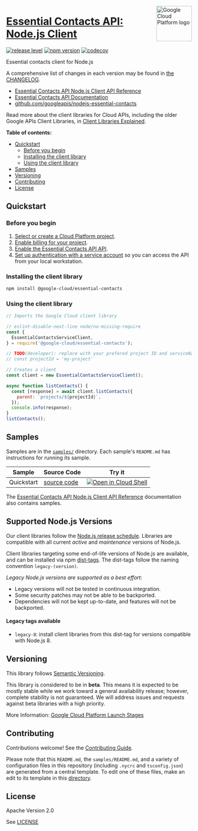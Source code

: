 [//]: # "This README.md file is auto-generated, all changes to this file will be lost."
[//]: # "To regenerate it, use `python -m synthtool`."
<img src="https://avatars2.githubusercontent.com/u/2810941?v=3&s=96" alt="Google Cloud Platform logo" title="Google Cloud Platform" align="right" height="96" width="96"/>

# [Essential Contacts API: Node.js Client](https://github.com/googleapis/nodejs-essential-contacts)

[![release level](https://img.shields.io/badge/release%20level-beta-yellow.svg?style=flat)](https://cloud.google.com/terms/launch-stages)
[![npm version](https://img.shields.io/npm/v/@google-cloud/essential-contacts.svg)](https://www.npmjs.org/package/@google-cloud/essential-contacts)
[![codecov](https://img.shields.io/codecov/c/github/googleapis/nodejs-essential-contacts/master.svg?style=flat)](https://codecov.io/gh/googleapis/nodejs-essential-contacts)




Essential contacts client for Node.js


A comprehensive list of changes in each version may be found in
[the CHANGELOG](https://github.com/googleapis/nodejs-essential-contacts/blob/master/CHANGELOG.md).

* [Essential Contacts API Node.js Client API Reference][client-docs]
* [Essential Contacts API Documentation][product-docs]
* [github.com/googleapis/nodejs-essential-contacts](https://github.com/googleapis/nodejs-essential-contacts)

Read more about the client libraries for Cloud APIs, including the older
Google APIs Client Libraries, in [Client Libraries Explained][explained].

[explained]: https://cloud.google.com/apis/docs/client-libraries-explained

**Table of contents:**


* [Quickstart](#quickstart)
  * [Before you begin](#before-you-begin)
  * [Installing the client library](#installing-the-client-library)
  * [Using the client library](#using-the-client-library)
* [Samples](#samples)
* [Versioning](#versioning)
* [Contributing](#contributing)
* [License](#license)

## Quickstart

### Before you begin

1.  [Select or create a Cloud Platform project][projects].
1.  [Enable billing for your project][billing].
1.  [Enable the Essential Contacts API API][enable_api].
1.  [Set up authentication with a service account][auth] so you can access the
    API from your local workstation.

### Installing the client library

```bash
npm install @google-cloud/essential-contacts
```


### Using the client library

```javascript
// Imports the Google Cloud client library

// eslint-disable-next-line node/no-missing-require
const {
  EssentialContactsServiceClient,
} = require('@google-cloud/essential-contacts');

// TODO(developer): replace with your prefered project ID and serviceName.
// const projectId = 'my-project'

// Creates a client
const client = new EssentialContactsServiceClient();

async function listContacts() {
  const [response] = await client.listContacts({
    parent: `projects/${projectId}`,
  });
  console.info(response);
}
listContacts();

```



## Samples

Samples are in the [`samples/`](https://github.com/googleapis/nodejs-essential-contacts/tree/master/samples) directory. Each sample's `README.md` has instructions for running its sample.

| Sample                      | Source Code                       | Try it |
| --------------------------- | --------------------------------- | ------ |
| Quickstart | [source code](https://github.com/googleapis/nodejs-essential-contacts/blob/master/samples/quickstart.js) | [![Open in Cloud Shell][shell_img]](https://console.cloud.google.com/cloudshell/open?git_repo=https://github.com/googleapis/nodejs-essential-contacts&page=editor&open_in_editor=samples/quickstart.js,samples/README.md) |



The [Essential Contacts API Node.js Client API Reference][client-docs] documentation
also contains samples.

## Supported Node.js Versions

Our client libraries follow the [Node.js release schedule](https://nodejs.org/en/about/releases/).
Libraries are compatible with all current _active_ and _maintenance_ versions of
Node.js.

Client libraries targeting some end-of-life versions of Node.js are available, and
can be installed via npm [dist-tags](https://docs.npmjs.com/cli/dist-tag).
The dist-tags follow the naming convention `legacy-(version)`.

_Legacy Node.js versions are supported as a best effort:_

* Legacy versions will not be tested in continuous integration.
* Some security patches may not be able to be backported.
* Dependencies will not be kept up-to-date, and features will not be backported.

#### Legacy tags available

* `legacy-8`: install client libraries from this dist-tag for versions
  compatible with Node.js 8.

## Versioning

This library follows [Semantic Versioning](http://semver.org/).



This library is considered to be in **beta**. This means it is expected to be
mostly stable while we work toward a general availability release; however,
complete stability is not guaranteed. We will address issues and requests
against beta libraries with a high priority.




More Information: [Google Cloud Platform Launch Stages][launch_stages]

[launch_stages]: https://cloud.google.com/terms/launch-stages

## Contributing

Contributions welcome! See the [Contributing Guide](https://github.com/googleapis/nodejs-essential-contacts/blob/master/CONTRIBUTING.md).

Please note that this `README.md`, the `samples/README.md`,
and a variety of configuration files in this repository (including `.nycrc` and `tsconfig.json`)
are generated from a central template. To edit one of these files, make an edit
to its template in this
[directory](https://github.com/googleapis/synthtool/tree/master/synthtool/gcp/templates/node_library).

## License

Apache Version 2.0

See [LICENSE](https://github.com/googleapis/nodejs-essential-contacts/blob/master/LICENSE)

[client-docs]: https://cloud.google.com/nodejs/docs/reference/essential-contacts/latest
[product-docs]: https://cloud.google.com/resource-manager/docs/managing-notification-contacts/
[shell_img]: https://gstatic.com/cloudssh/images/open-btn.png
[projects]: https://console.cloud.google.com/project
[billing]: https://support.google.com/cloud/answer/6293499#enable-billing
[enable_api]: https://console.cloud.google.com/flows/enableapi?apiid=essentialcontacts.googleapis.com
[auth]: https://cloud.google.com/docs/authentication/getting-started
